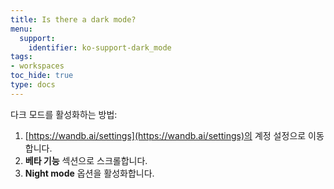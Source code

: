 ```yaml
---
title: Is there a dark mode?
menu:
  support:
    identifier: ko-support-dark_mode
tags:
- workspaces
toc_hide: true
type: docs
---
```


다크 모드를 활성화하는 방법:

1. [https://wandb.ai/settings](https://wandb.ai/settings)의 계정 설정으로 이동합니다.
2. **베타 기능** 섹션으로 스크롤합니다.
3. **Night mode** 옵션을 활성화합니다.

